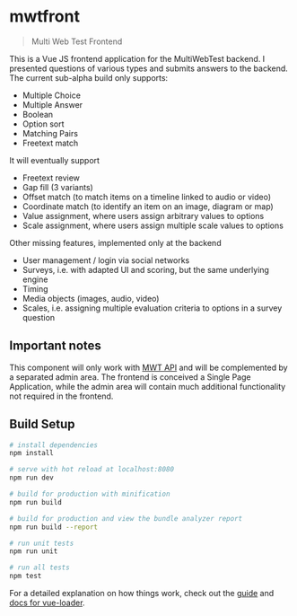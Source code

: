 # mwtfront

> Multi Web Test Frontend

This is a Vue JS frontend application for the MultiWebTest backend. I presented questions of various types and submits answers to the backend. The current sub-alpha build only supports:

* Multiple Choice
* Multiple Answer
* Boolean
* Option sort
* Matching Pairs
* Freetext match

It will eventually support

* Freetext review
* Gap fill (3 variants)
* Offset match (to match items on a timeline linked to audio or video)
* Coordinate match (to identify an item on an image, diagram or map)
* Value assignment, where users assign arbitrary values to options
* Scale assignment, where users assign multiple scale values to options

Other missing features, implemented only at the backend

* User management / login via social networks
* Surveys, i.e. with adapted UI and scoring, but the same underlying engine
* Timing
* Media objects (images, audio, video)
* Scales, i.e. assigning multiple evaluation criteria to options in a survey question

## Important notes

This component will only work with [MWT API](https://github.com/neilg63/mwtfront) and will be complemented by a separated admin area. The frontend is conceived a Single Page Application, while the admin area will contain much additional functionality not required in the frontend.

## Build Setup

``` bash
# install dependencies
npm install

# serve with hot reload at localhost:8080
npm run dev

# build for production with minification
npm run build

# build for production and view the bundle analyzer report
npm run build --report

# run unit tests
npm run unit

# run all tests
npm test
```

For a detailed explanation on how things work, check out the [guide](http://vuejs-templates.github.io/webpack/) and [docs for vue-loader](http://vuejs.github.io/vue-loader).
